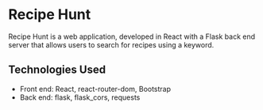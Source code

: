 # Recipe Hunt
Recipe Hunt is a web application, developed in React with a Flask back end server that allows users to search for recipes using a keyword.

## Technologies Used
- Front end: React, react-router-dom, Bootstrap
- Back end: flask, flask_cors, requests
